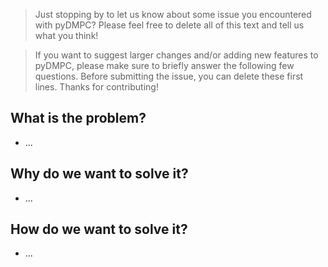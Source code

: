 > Just stopping by to let us know about some issue you encountered with pyDMPC? Please feel free to delete all of this text and tell us what you think!

> If you want to suggest larger changes and/or adding new features to pyDMPC, please make sure to briefly answer the following few questions. Before submitting the issue, you can delete these first lines. Thanks for contributing!

## What is the problem?

- ...

## Why do we want to solve it?

- ...

## How do we want to solve it?

- ...
